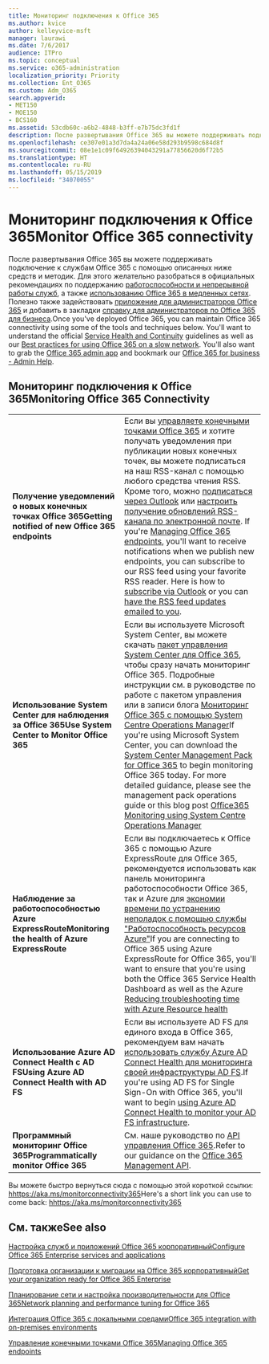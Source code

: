 ```yaml
---
title: Мониторинг подключения к Office 365
ms.author: kvice
author: kelleyvice-msft
manager: laurawi
ms.date: 7/6/2017
audience: ITPro
ms.topic: conceptual
ms.service: o365-administration
localization_priority: Priority
ms.collection: Ent_O365
ms.custom: Adm_O365
search.appverid:
- MET150
- MOE150
- BCS160
ms.assetid: 53cdb60c-a6b2-4848-b3ff-e7b75dc3fd1f
description: После развертывания Office 365 вы можете поддерживать подключение к службам Office 365 с помощью описанных ниже средств и методик. Для этого желательно разобраться в официальных рекомендациях по поддержанию работоспособности и непрерывной работы служб, а также использованию Office 365 в медленных сетях. Полезно также задействовать приложение для администраторов Office 365 и добавить в закладки справку для администраторов по Office 365 для бизнеса.
ms.openlocfilehash: ce307e01a3d7da4a24a06e58d293b9598c684d8f
ms.sourcegitcommit: 08e1e1c09f64926394043291a77856620d6f72b5
ms.translationtype: HT
ms.contentlocale: ru-RU
ms.lasthandoff: 05/15/2019
ms.locfileid: "34070055"
---
```

# <a name="monitor-office-365-connectivity"></a><span data-ttu-id="d731e-105">Мониторинг подключения к Office 365</span><span class="sxs-lookup"><span data-stu-id="d731e-105">Monitor Office 365 connectivity</span></span>

<span data-ttu-id="d731e-p102">После развертывания Office 365 вы можете поддерживать подключение к службам Office 365 с помощью описанных ниже средств и методик. Для этого желательно разобраться в официальных рекомендациях по поддержанию [работоспособности и непрерывной работы служб](https://technet.microsoft.com/library/office-365-service-health.aspx), а также [использованию Office 365 в медленных сетях](https://support.office.com/article/fd16c8d2-4799-4c39-8fd7-045f06640166). Полезно также задействовать [приложение для администраторов Office 365](https://blogs.office.com/2015/03/13/administer-on-the-go-with-the-updated-office-365-admin-app/) и добавить в закладки [справку для администраторов по Office 365 для бизнеса](https://support.office.com/article/17d3ff3f-3601-466e-b5a1-482b31cfb791).</span><span class="sxs-lookup"><span data-stu-id="d731e-p102">Once you've deployed Office 365, you can maintain Office 365 connectivity using some of the tools and techniques below. You'll want to understand the official [Service Health and Continuity](https://technet.microsoft.com/library/office-365-service-health.aspx) guidelines as well as our [Best practices for using Office 365 on a slow network](https://support.office.com/article/fd16c8d2-4799-4c39-8fd7-045f06640166). You'll also want to grab the [Office 365 admin app](https://blogs.office.com/2015/03/13/administer-on-the-go-with-the-updated-office-365-admin-app/) and bookmark our [Office 365 for business - Admin Help](https://support.office.com/article/17d3ff3f-3601-466e-b5a1-482b31cfb791).</span></span>
  
## <a name="monitoring-office-365-connectivity"></a><span data-ttu-id="d731e-109">Мониторинг подключения к Office 365</span><span class="sxs-lookup"><span data-stu-id="d731e-109">Monitoring Office 365 Connectivity</span></span>

|||
|:-----|:-----|
|<span data-ttu-id="d731e-110">**Получение уведомлений о новых конечных точках Office 365**</span><span class="sxs-lookup"><span data-stu-id="d731e-110">**Getting notified of new Office 365 endpoints**</span></span> <br/> |<span data-ttu-id="d731e-p103">Если вы [управляете конечными точками Office 365](https://support.office.com/article/99cab9d4-ef59-4207-9f2b-3728eb46bf9a) и хотите получать уведомления при публикации новых конечных точек, вы можете подписаться на наш RSS-канал с помощью любого средства чтения RSS. Кроме того, можно [подписаться через Outlook](https://go.microsoft.com/fwlink/p/?LinkId=532416) или [настроить получение обновлений RSS-канала по электронной почте](https://go.microsoft.com/fwlink/p/?LinkId=532417).  </span><span class="sxs-lookup"><span data-stu-id="d731e-p103">If you're [Managing Office 365 endpoints](https://support.office.com/article/99cab9d4-ef59-4207-9f2b-3728eb46bf9a), you'll want to receive notifications when we publish new endpoints, you can subscribe to our RSS feed using your favorite RSS reader. Here is how to [subscribe via Outlook](https://go.microsoft.com/fwlink/p/?LinkId=532416) or you can [have the RSS feed updates emailed to you](https://go.microsoft.com/fwlink/p/?LinkId=532417).  </span></span><br/> |
|<span data-ttu-id="d731e-113">**Использование System Center для наблюдения за Office 365**</span><span class="sxs-lookup"><span data-stu-id="d731e-113">**Use System Center to Monitor Office 365**</span></span> <br/> |<span data-ttu-id="d731e-p104">Если вы используете Microsoft System Center, вы можете скачать [пакет управления System Center для Office 365](https://www.microsoft.com/download/details.aspx?id=43708), чтобы сразу начать мониторинг Office 365. Подробные инструкции см. в руководстве по работе с пакетом управления или в записи блога [Мониторинг Office 365 с помощью System Centre Operations Manager](https://blogs.msdn.com/b/mvpawardprogram/archive/2015/07/08/office365-monitoring-using-system-centre-operations-manager.aspx)</span><span class="sxs-lookup"><span data-stu-id="d731e-p104">If you're using Microsoft System Center, you can download the [System Center Management Pack for Office 365](https://www.microsoft.com/download/details.aspx?id=43708) to begin monitoring Office 365 today. For more detailed guidance, please see the management pack operations guide or this blog post [Office365 Monitoring using System Centre Operations Manager](https://blogs.msdn.com/b/mvpawardprogram/archive/2015/07/08/office365-monitoring-using-system-centre-operations-manager.aspx)</span></span> <br/> |
|<span data-ttu-id="d731e-116">**Наблюдение за работоспособностью Azure ExpressRoute**</span><span class="sxs-lookup"><span data-stu-id="d731e-116">**Monitoring the health of Azure ExpressRoute**</span></span> <br/> |<span data-ttu-id="d731e-117">Если вы подключаетесь к Office 365 с помощью Azure ExpressRoute для Office 365, рекомендуется использовать как панель мониторинга работоспособности Office 365, так и Azure для [экономии времени по устранению неполадок с помощью службы "Работоспособность ресурсов Azure"](https://azure.microsoft.com/blog/reduce-troubleshooting-time-with-azure-resource-health/)</span><span class="sxs-lookup"><span data-stu-id="d731e-117">If you are connecting to Office 365 using Azure ExpressRoute for Office 365, you'll want to ensure that you're using both the Office 365 Service Health Dashboard as well as the Azure [Reducing troubleshooting time with Azure Resource health](https://azure.microsoft.com/blog/reduce-troubleshooting-time-with-azure-resource-health/)</span></span> <br/> |
|<span data-ttu-id="d731e-118">**Использование Azure AD Connect Health с AD FS**</span><span class="sxs-lookup"><span data-stu-id="d731e-118">**Using Azure AD Connect Health with AD FS**</span></span> <br/> |<span data-ttu-id="d731e-119">Если вы используете AD FS для единого входа в Office 365, рекомендуем вам начать [использовать службу Azure AD Connect Health для мониторинга своей инфраструктуры AD FS](https://azure.microsoft.com/documentation/articles/active-directory-aadconnect-health-adfs/).</span><span class="sxs-lookup"><span data-stu-id="d731e-119">If you're using AD FS for Single Sign-On with Office 365, you'll want to begin [using Azure AD Connect Health to monitor your AD FS infrastructure](https://azure.microsoft.com/documentation/articles/active-directory-aadconnect-health-adfs/).</span></span>  <br/> |
|<span data-ttu-id="d731e-120">**Программный мониторинг Office 365**</span><span class="sxs-lookup"><span data-stu-id="d731e-120">**Programmatically monitor Office 365**</span></span> <br/> |<span data-ttu-id="d731e-121">См. наше руководство по [API управления Office 365](https://docs.microsoft.com/office/office-365-management-api/office-365-management-apis-overview).</span><span class="sxs-lookup"><span data-stu-id="d731e-121">Refer to our guidance on the [Office 365 Management API](https://docs.microsoft.com/office/office-365-management-api/office-365-management-apis-overview).</span></span>  <br/> |

<span data-ttu-id="d731e-122">Вы можете быстро вернуться сюда с помощью этой короткой ссылки: [hhttps://aka.ms/monitorconnectivity365](https://aka.ms/monitorconnectivity365)</span><span class="sxs-lookup"><span data-stu-id="d731e-122">Here's a short link you can use to come back: [hhttps://aka.ms/monitorconnectivity365](https://aka.ms/monitorconnectivity365)</span></span>
  
## <a name="see-also"></a><span data-ttu-id="d731e-123">См. также</span><span class="sxs-lookup"><span data-stu-id="d731e-123">See also</span></span>

[<span data-ttu-id="d731e-124">Настройка служб и приложений Office 365 корпоративный</span><span class="sxs-lookup"><span data-stu-id="d731e-124">Configure Office 365 Enterprise services and applications</span></span>](configure-services-and-applications.md)
  
[<span data-ttu-id="d731e-125">Подготовка организации к миграции на Office 365 корпоративный</span><span class="sxs-lookup"><span data-stu-id="d731e-125">Get your organization ready for Office 365 Enterprise</span></span>](get-your-organization-ready-for-office-365.md)
  
[<span data-ttu-id="d731e-126">Планирование сети и настройка производительности для Office 365</span><span class="sxs-lookup"><span data-stu-id="d731e-126">Network planning and performance tuning for Office 365</span></span>](network-planning-and-performance.md)
  
[<span data-ttu-id="d731e-127">Интеграция Office 365 с локальными средами</span><span class="sxs-lookup"><span data-stu-id="d731e-127">Office 365 integration with on-premises environments</span></span>](office-365-integration.md)
  
[<span data-ttu-id="d731e-128">Управление конечными точками Office 365</span><span class="sxs-lookup"><span data-stu-id="d731e-128">Managing Office 365 endpoints</span></span>](https://support.office.com/article/99cab9d4-ef59-4207-9f2b-3728eb46bf9a)
